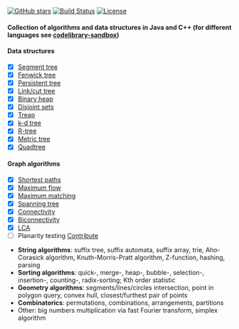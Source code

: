 [![GitHub stars](https://img.shields.io/github/stars/indy256/codelibrary.svg?style=flat&label=star)](https://github.com/indy256/codelibrary/)
[![Build Status](https://travis-ci.org/indy256/codelibrary.svg?branch=master)](https://travis-ci.org/indy256/codelibrary)
[![License](https://img.shields.io/badge/license-UNLICENSE-green.svg)](https://github.com/indy256/codelibrary/blob/master/UNLICENSE)

#### Collection of algorithms and data structures in Java and C++ (for different languages see [codelibrary-sandbox](https://github.com/indy256/codelibrary-sandbox))

#### Data structures
+ [x] [Segment tree](java/structures/SegmentTreeIntervalAddMax.java)
+ [x] [Fenwick tree](java/structures/FenwickTree.java)
+ [x] [Persistent tree](java/structures/PersistentTree.java)
+ [x] [Link/cut tree](java/structures/LinkCutTree.java)
+ [x] [Binary heap](java/structures/BinaryHeap.java)
+ [x] [Disjoint sets](java/structures/DisjointSets.java)
+ [x] [Treap](java/structures/TreapImplicitKey.java)
+ [x] [k-d tree](java/structures/KdTreePointQuery.java)
+ [x] [R-tree](java/structures/RTree.java)
+ [x] [Metric tree](java/structures/MetricTree.java)
+ [x] [Quadtree](java/structures/QuadTree.java)

#### Graph algorithms
+ [x] [Shortest paths](java/graphs/shortestpaths)
+ [x] [Maximum flow](java/graphs/flows)
+ [x] [Maximum matching](java/graphs/matchings)
+ [x] [Spanning tree](java/graphs/spanningtree)
+ [x] [Connectivity](java/graphs/dfs)
+ [x] [Biconnectivity](java/graphs/dfs)
+ [x] [LCA](java/graphs/lca)
+ [ ] Planarity testing [Contribute](https://github.com/indy256/codelibrary/issues/28)

* **String algorithms**: suffix tree, suffix automata, suffix array, trie, Aho-Corasick algorithm, Knuth-Morris-Pratt algorithm, Z-function, hashing, parsing
* **Sorting algorithms**: quick-, merge-, heap-, bubble-, selection-, insertion-, counting-, radix-sorting; Kth order statistic
* **Geometry algorithms**: segments/lines/circles intersection, point in polygon query, convex hull, closest/furthest pair of points
* **Combinatorics**: permutations, combinations, arrangements, partitions
* Other: big numbers multiplication via fast Fourier transform, simplex algorithm

